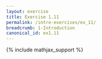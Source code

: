 ```yaml
---
layout: exercise
title: Exercise 1.11
permalink: /intro-exercises/ex_11/
breadcrumb: 1-Introduction
canonical_id: ex1.11
---
```


{% include mathjax_support %}
